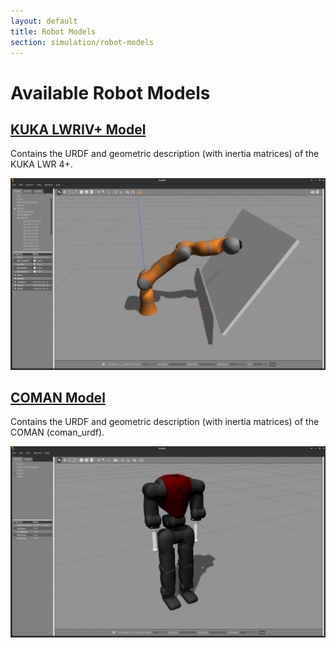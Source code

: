 ```yaml
---
layout: default
title: Robot Models
section: simulation/robot-models
---
```

<style>
  h3 {
    margin: 40px 0px 20px 0px;
  }
</style>
<div class="page-header">
  <h1>Available Robot Models</h1>
</div>

## [KUKA LWRIV+ Model](https://github.com/corlab/cogimon-gazebo-models/tree/master/kuka-lwr-4plus)

Contains the URDF and geometric description (with inertia matrices) of the KUKA LWR 4+.

![Screenshot of KUKA LWRIV+ Simulation in Gazebo 6](images/kuka_in_gz.png "LWRIV+ Simulation in Gazebo 6")

## [COMAN Model](https://github.com/corlab/cogimon-gazebo-models/tree/master/iit-coman)

Contains the URDF and geometric description (with inertia matrices) of the COMAN (coman_urdf).

![Screenshot of COMAN Simulation in Gazebo 6](images/coman_in_gz.png "COMAN Simulation in Gazebo 6")
